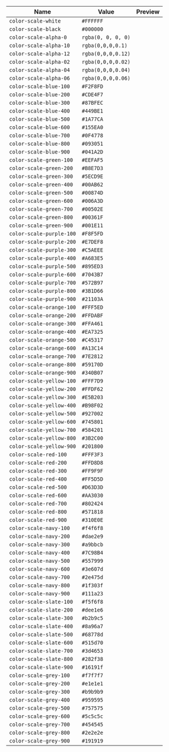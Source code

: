 | Name | Value | Preview |
| ---- | ----- | ------- |
|`color-scale-white`|`#FFFFFF`|<img width="15" height="15" src="https://placehold.co/30x30/FFFFFF/FFFFFF" />|
|`color-scale-black`|`#000000`|<img width="15" height="15" src="https://placehold.co/30x30/000000/000000" />|
|`color-scale-alpha-0`|`rgba(0, 0, 0, 0)`|<img width="15" height="15" src="https://placehold.co/30x30/rgba(0, 0, 0, 0)/rgba(0, 0, 0, 0)">|
|`color-scale-alpha-10`|`rgba(0,0,0,0.1)`|<img width="15" height="15" src="https://placehold.co/30x30/rgba(0,0,0,0.1)/rgba(0,0,0,0.1)">|
|`color-scale-alpha-12`|`rgba(0,0,0,0.12)`|<img width="15" height="15" src="https://placehold.co/30x30/rgba(0,0,0,0.12)/rgba(0,0,0,0.12)">|
|`color-scale-alpha-02`|`rgba(0,0,0,0.02)`|<img width="15" height="15" src="https://placehold.co/30x30/rgba(0,0,0,0.02)/rgba(0,0,0,0.02)">|
|`color-scale-alpha-04`|`rgba(0,0,0,0.04)`|<img width="15" height="15" src="https://placehold.co/30x30/rgba(0,0,0,0.04)/rgba(0,0,0,0.04)">|
|`color-scale-alpha-06`|`rgba(0,0,0,0.06)`|<img width="15" height="15" src="https://placehold.co/30x30/rgba(0,0,0,0.06)/rgba(0,0,0,0.06)">|
|`color-scale-blue-100`|`#F2F8FD`|<img width="15" height="15" src="https://placehold.co/30x30/F2F8FD/F2F8FD">|
|`color-scale-blue-200`|`#CDE4F7`|<img width="15" height="15" src="https://placehold.co/30x30/CDE4F7/CDE4F7">|
|`color-scale-blue-300`|`#87BFEC`|<img width="15" height="15" src="https://placehold.co/30x30/87BFEC/87BFEC">|
|`color-scale-blue-400`|`#449BE1`|<img width="15" height="15" src="https://placehold.co/30x30/449BE1/449BE1">|
|`color-scale-blue-500`|`#1A77CA`|<img width="15" height="15" src="https://placehold.co/30x30/1A77CA/1A77CA">|
|`color-scale-blue-600`|`#155EA0`|<img width="15" height="15" src="https://placehold.co/30x30/155EA0/155EA0">|
|`color-scale-blue-700`|`#0F4778`|<img width="15" height="15" src="https://placehold.co/30x30/0F4778/0F4778">|
|`color-scale-blue-800`|`#093051`|<img width="15" height="15" src="https://placehold.co/30x30/093051/093051">|
|`color-scale-blue-900`|`#041A2D`|<img width="15" height="15" src="https://placehold.co/30x30/041A2D/041A2D">|
|`color-scale-green-100`|`#EEFAF5`|<img width="15" height="15" src="https://placehold.co/30x30/EEFAF5/EEFAF5">|
|`color-scale-green-200`|`#B8E7D3`|<img width="15" height="15" src="https://placehold.co/30x30/B8E7D3/B8E7D3">|
|`color-scale-green-300`|`#5ECD9E`|<img width="15" height="15" src="https://placehold.co/30x30/5ECD9E/5ECD9E">|
|`color-scale-green-400`|`#00AB62`|<img width="15" height="15" src="https://placehold.co/30x30/00AB62/00AB62">|
|`color-scale-green-500`|`#00874D`|<img width="15" height="15" src="https://placehold.co/30x30/00874D/00874D">|
|`color-scale-green-600`|`#006A3D`|<img width="15" height="15" src="https://placehold.co/30x30/006A3D/006A3D">|
|`color-scale-green-700`|`#00502E`|<img width="15" height="15" src="https://placehold.co/30x30/00502E/00502E">|
|`color-scale-green-800`|`#00361F`|<img width="15" height="15" src="https://placehold.co/30x30/00361F/00361F">|
|`color-scale-green-900`|`#001E11`|<img width="15" height="15" src="https://placehold.co/30x30/001E11/001E11">|
|`color-scale-purple-100`|`#F8F5FD`|<img width="15" height="15" src="https://placehold.co/30x30/F8F5FD/F8F5FD">|
|`color-scale-purple-200`|`#E7DEF8`|<img width="15" height="15" src="https://placehold.co/30x30/E7DEF8/E7DEF8">|
|`color-scale-purple-300`|`#C5AEEE`|<img width="15" height="15" src="https://placehold.co/30x30/C5AEEE/C5AEEE">|
|`color-scale-purple-400`|`#A683E5`|<img width="15" height="15" src="https://placehold.co/30x30/A683E5/A683E5">|
|`color-scale-purple-500`|`#895ED3`|<img width="15" height="15" src="https://placehold.co/30x30/895ED3/895ED3">|
|`color-scale-purple-600`|`#7043B7`|<img width="15" height="15" src="https://placehold.co/30x30/7043B7/7043B7">|
|`color-scale-purple-700`|`#572B97`|<img width="15" height="15" src="https://placehold.co/30x30/572B97/572B97">|
|`color-scale-purple-800`|`#3B1D66`|<img width="15" height="15" src="https://placehold.co/30x30/3B1D66/3B1D66">|
|`color-scale-purple-900`|`#21103A`|<img width="15" height="15" src="https://placehold.co/30x30/21103A/21103A">|
|`color-scale-orange-100`|`#FFF5ED`|<img width="15" height="15" src="https://placehold.co/30x30/FFF5ED/FFF5ED">|
|`color-scale-orange-200`|`#FFDABF`|<img width="15" height="15" src="https://placehold.co/30x30/FFDABF/FFDABF">|
|`color-scale-orange-300`|`#FFA461`|<img width="15" height="15" src="https://placehold.co/30x30/FFA461/FFA461">|
|`color-scale-orange-400`|`#EA7325`|<img width="15" height="15" src="https://placehold.co/30x30/EA7325/EA7325">|
|`color-scale-orange-500`|`#C45317`|<img width="15" height="15" src="https://placehold.co/30x30/C45317/C45317">|
|`color-scale-orange-600`|`#A13C14`|<img width="15" height="15" src="https://placehold.co/30x30/A13C14/A13C14">|
|`color-scale-orange-700`|`#7E2812`|<img width="15" height="15" src="https://placehold.co/30x30/7E2812/7E2812">|
|`color-scale-orange-800`|`#59170D`|<img width="15" height="15" src="https://placehold.co/30x30/59170D/59170D">|
|`color-scale-orange-900`|`#340B07`|<img width="15" height="15" src="https://placehold.co/30x30/340B07/340B07">|
|`color-scale-yellow-100`|`#FFF7D9`|<img width="15" height="15" src="https://placehold.co/30x30/FFF7D9/FFF7D9">|
|`color-scale-yellow-200`|`#FFDF62`|<img width="15" height="15" src="https://placehold.co/30x30/FFDF62/FFDF62">|
|`color-scale-yellow-300`|`#E5B203`|<img width="15" height="15" src="https://placehold.co/30x30/E5B203/E5B203">|
|`color-scale-yellow-400`|`#B98F02`|<img width="15" height="15" src="https://placehold.co/30x30/B98F02/B98F02">|
|`color-scale-yellow-500`|`#927002`|<img width="15" height="15" src="https://placehold.co/30x30/927002/927002">|
|`color-scale-yellow-600`|`#745801`|<img width="15" height="15" src="https://placehold.co/30x30/745801/745801">|
|`color-scale-yellow-700`|`#584201`|<img width="15" height="15" src="https://placehold.co/30x30/584201/584201">|
|`color-scale-yellow-800`|`#3B2C00`|<img width="15" height="15" src="https://placehold.co/30x30/3B2C00/3B2C00">|
|`color-scale-yellow-900`|`#201800`|<img width="15" height="15" src="https://placehold.co/30x30/201800/201800">|
|`color-scale-red-100`|`#FFF3F3`|<img width="15" height="15" src="https://placehold.co/30x30/FFF3F3/FFF3F3">|
|`color-scale-red-200`|`#FFD8D8`|<img width="15" height="15" src="https://placehold.co/30x30/FFD8D8/FFD8D8">|
|`color-scale-red-300`|`#FF9F9F`|<img width="15" height="15" src="https://placehold.co/30x30/FF9F9F/FF9F9F">|
|`color-scale-red-400`|`#FF5D5D`|<img width="15" height="15" src="https://placehold.co/30x30/FF5D5D/FF5D5D">|
|`color-scale-red-500`|`#D63D3D`|<img width="15" height="15" src="https://placehold.co/30x30/D63D3D/D63D3D">|
|`color-scale-red-600`|`#AA3030`|<img width="15" height="15" src="https://placehold.co/30x30/AA3030/AA3030">|
|`color-scale-red-700`|`#802424`|<img width="15" height="15" src="https://placehold.co/30x30/802424/802424">|
|`color-scale-red-800`|`#571818`|<img width="15" height="15" src="https://placehold.co/30x30/571818/571818">|
|`color-scale-red-900`|`#310E0E`|<img width="15" height="15" src="https://placehold.co/30x30/310E0E/310E0E">|
|`color-scale-navy-100`|`#f4f6f8`|<img width="15" height="15" src="https://placehold.co/30x30/f4f6f8/f4f6f8">|
|`color-scale-navy-200`|`#dae2e9`|<img width="15" height="15" src="https://placehold.co/30x30/dae2e9/dae2e9">|
|`color-scale-navy-300`|`#a9bbcb`|<img width="15" height="15" src="https://placehold.co/30x30/a9bbcb/a9bbcb">|
|`color-scale-navy-400`|`#7C98B4`|<img width="15" height="15" src="https://placehold.co/30x30/7C98B4/7C98B4">|
|`color-scale-navy-500`|`#557999`|<img width="15" height="15" src="https://placehold.co/30x30/557999/557999">|
|`color-scale-navy-600`|`#3e607d`|<img width="15" height="15" src="https://placehold.co/30x30/3e607d/3e607d">|
|`color-scale-navy-700`|`#2e475d`|<img width="15" height="15" src="https://placehold.co/30x30/2e475d/2e475d">|
|`color-scale-navy-800`|`#1f303f`|<img width="15" height="15" src="https://placehold.co/30x30/1f303f/1f303f">|
|`color-scale-navy-900`|`#111a23`|<img width="15" height="15" src="https://placehold.co/30x30/111a23/111a23">|
|`color-scale-slate-100`|`#f5f6f8`|<img width="15" height="15" src="https://placehold.co/30x30/f5f6f8/f5f6f8">|
|`color-scale-slate-200`|`#dee1e6`|<img width="15" height="15" src="https://placehold.co/30x30/dee1e6/dee1e6">|
|`color-scale-slate-300`|`#b2b9c5`|<img width="15" height="15" src="https://placehold.co/30x30/b2b9c5/b2b9c5">|
|`color-scale-slate-400`|`#8a96a7`|<img width="15" height="15" src="https://placehold.co/30x30/8a96a7/8a96a7">|
|`color-scale-slate-500`|`#68778d`|<img width="15" height="15" src="https://placehold.co/30x30/68778d/68778d">|
|`color-scale-slate-600`|`#515d70`|<img width="15" height="15" src="https://placehold.co/30x30/515d70/515d70">|
|`color-scale-slate-700`|`#3d4653`|<img width="15" height="15" src="https://placehold.co/30x30/3d4653/3d4653">|
|`color-scale-slate-800`|`#282f38`|<img width="15" height="15" src="https://placehold.co/30x30/282f38/282f38">|
|`color-scale-slate-900`|`#16191f`|<img width="15" height="15" src="https://placehold.co/30x30/16191f/16191f">|
|`color-scale-grey-100`|`#f7f7f7`|<img width="15" height="15" src="https://placehold.co/30x30/f7f7f7/f7f7f7">|
|`color-scale-grey-200`|`#e1e1e1`|<img width="15" height="15" src="https://placehold.co/30x30/e1e1e1/e1e1e1">|
|`color-scale-grey-300`|`#b9b9b9`|<img width="15" height="15" src="https://placehold.co/30x30/b9b9b9/b9b9b9">|
|`color-scale-grey-400`|`#959595`|<img width="15" height="15" src="https://placehold.co/30x30/959595/959595">|
|`color-scale-grey-500`|`#757575`|<img width="15" height="15" src="https://placehold.co/30x30/757575/757575">|
|`color-scale-grey-600`|`#5c5c5c`|<img width="15" height="15" src="https://placehold.co/30x30/5c5c5c/5c5c5c">|
|`color-scale-grey-700`|`#454545`|<img width="15" height="15" src="https://placehold.co/30x30/454545/454545">|
|`color-scale-grey-800`|`#2e2e2e`|<img width="15" height="15" src="https://placehold.co/30x30/2e2e2e/2e2e2e">|
|`color-scale-grey-900`|`#191919`|<img width="15" height="15" src="https://placehold.co/30x30/191919/191919">|
